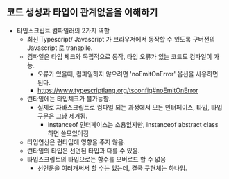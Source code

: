 ## 코드 생성과 타입이 관계없음을 이해하기
- 타입스크립트 컴파일러의 2가지 역할
  - 최신 Typescript/ Javascript 가 브라우저에서 동작할 수 있도록 구버전의 Javascript 로 transpile.
  - 컴파일은 타입 체크와 독립적으로 동작, 타입 오류가 있는 코드도 컴파일이 가능.
    - 오류가 있을때, 컴파일하지 않으려면 'noEmitOnError' 옵션을 사용하면 된다.
    - https://www.typescriptlang.org/tsconfig#noEmitOnError
  - 런타임에는 타입체크가 불가능함.
    - 실제로 자바스크립트로 컴파일 되는 과정에서 모든 인터페이스, 타입, 타입구문은 그냥 제거됨.
      - instanceof 인터페이스는 소용없지만, instanceof abstract class 하면 쓸모있어짐
  - 타입연산은 런타임에 영향을 주지 않음.
  - 런타임의 타입은 선언된 타입과 다를 수 있음.
  - 타입스크립트의 타입으로는 함수를 오버로드 할 수 없음
    - 선언문을 여러개써서 할 수는 있는데, 결국 구현체는 하나임.
  